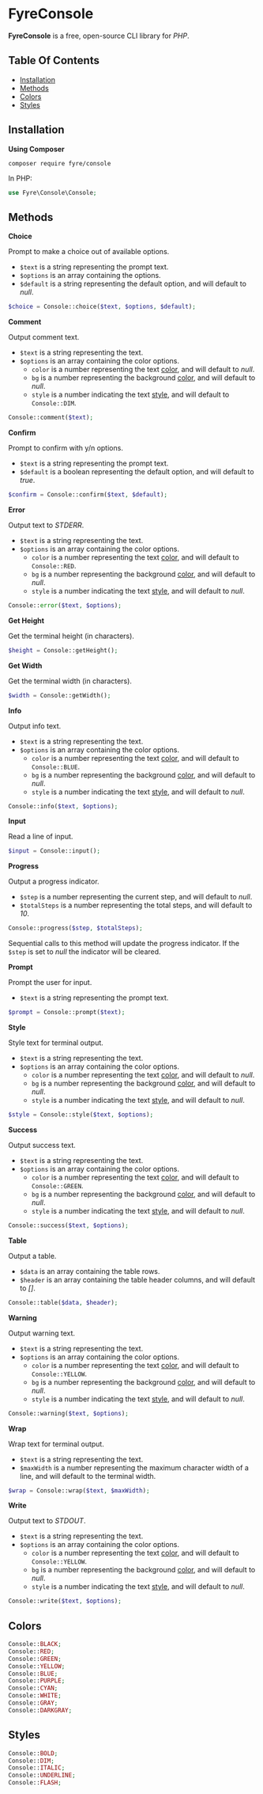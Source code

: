 # FyreConsole

**FyreConsole** is a free, open-source CLI library for *PHP*.


## Table Of Contents
- [Installation](#installation)
- [Methods](#methods)
- [Colors](#colors)
- [Styles](#styles)



## Installation

**Using Composer**

```
composer require fyre/console
```

In PHP:

```php
use Fyre\Console\Console;
```


## Methods

**Choice**

Prompt to make a choice out of available options.

- `$text` is a string representing the prompt text.
- `$options` is an array containing the options.
- `$default` is a string representing the default option, and will default to *null*.

```php
$choice = Console::choice($text, $options, $default);
```

**Comment**

Output comment text.

- `$text` is a string representing the text.
- `$options` is an array containing the color options.
    - `color` is a number representing the text [color](#colors), and will default to *null*.
    - `bg` is a number representing the background [color](#colors), and will default to *null*.
    - `style` is a number indicating the text [style](#styles), and will default to `Console::DIM`.

```php
Console::comment($text);
```

**Confirm**

Prompt to confirm with y/n options.

- `$text` is a string representing the prompt text.
- `$default` is a boolean representing the default option, and will default to *true*.

```php
$confirm = Console::confirm($text, $default);
```

**Error**

Output text to *STDERR*.

- `$text` is a string representing the text.
- `$options` is an array containing the color options.
    - `color` is a number representing the text [color](#colors), and will default to `Console::RED`.
    - `bg` is a number representing the background [color](#colors), and will default to *null*.
    - `style` is a number indicating the text [style](#styles), and will default to *null*.

```php
Console::error($text, $options);
```

**Get Height**

Get the terminal height (in characters).

```php
$height = Console::getHeight();
```

**Get Width**

Get the terminal width (in characters).

```php
$width = Console::getWidth();
```

**Info**

Output info text.

- `$text` is a string representing the text.
- `$options` is an array containing the color options.
    - `color` is a number representing the text [color](#colors), and will default to `Console::BLUE`.
    - `bg` is a number representing the background [color](#colors), and will default to *null*.
    - `style` is a number indicating the text [style](#styles), and will default to *null*.

```php
Console::info($text, $options);
```

**Input**

Read a line of input.

```php
$input = Console::input();
```

**Progress**

Output a progress indicator.

- `$step` is a number representing the current step, and will default to *null*.
- `$totalSteps` is a number representing the total steps, and will default to *10*.

```php
Console::progress($step, $totalSteps);
```

Sequential calls to this method will update the progress indicator. If the `$step` is set to *null* the indicator will be cleared.

**Prompt**

Prompt the user for input.

- `$text` is a string representing the prompt text.

```php
$prompt = Console::prompt($text);
```

**Style**

Style text for terminal output.

- `$text` is a string representing the text.
- `$options` is an array containing the color options.
    - `color` is a number representing the text [color](#colors), and will default to *null*.
    - `bg` is a number representing the background [color](#colors), and will default to *null*.
    - `style` is a number indicating the text [style](#styles), and will default to *null*.

```php
$style = Console::style($text, $options);
```

**Success**

Output success text.

- `$text` is a string representing the text.
- `$options` is an array containing the color options.
    - `color` is a number representing the text [color](#colors), and will default to `Console::GREEN`.
    - `bg` is a number representing the background [color](#colors), and will default to *null*.
    - `style` is a number indicating the text [style](#styles), and will default to *null*.

```php
Console::success($text, $options);
```

**Table**

Output a table.

- `$data` is an array containing the table rows.
- `$header` is an array containing the table header columns, and will default to *[]*.

```php
Console::table($data, $header);
```

**Warning**

Output warning text.

- `$text` is a string representing the text.
- `$options` is an array containing the color options.
    - `color` is a number representing the text [color](#colors), and will default to `Console::YELLOW`.
    - `bg` is a number representing the background [color](#colors), and will default to *null*.
    - `style` is a number indicating the text [style](#styles), and will default to *null*.

```php
Console::warning($text, $options);
```

**Wrap**

Wrap text for terminal output.

- `$text` is a string representing the text.
- `$maxWidth` is a number representing the maximum character width of a line, and will default to the terminal width.

```php
$wrap = Console::wrap($text, $maxWidth);
```

**Write**

Output text to *STDOUT*.

- `$text` is a string representing the text.
- `$options` is an array containing the color options.
    - `color` is a number representing the text [color](#colors), and will default to `Console::YELLOW`.
    - `bg` is a number representing the background [color](#colors), and will default to *null*.
    - `style` is a number indicating the text [style](#styles), and will default to *null*.

```php
Console::write($text, $options);
```


## Colors

```php
Console::BLACK;
Console::RED;
Console::GREEN;
Console::YELLOW;
Console::BLUE;
Console::PURPLE;
Console::CYAN;
Console::WHITE;
Console::GRAY;
Console::DARKGRAY;
```


## Styles

```php
Console::BOLD;
Console::DIM;
Console::ITALIC;
Console::UNDERLINE;
Console::FLASH;
```
